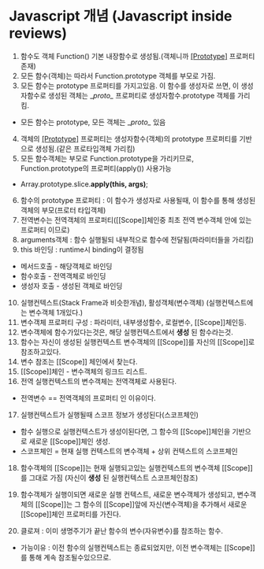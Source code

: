 # Javascript 개념 (Javascript inside reviews)


1. 함수도 객체  Function() 기본 내장함수로 생성됨.(객체니까 [[Prototype]](\__proto\__) 프로퍼티 존재)
2. 모든 함수(객체)는 따라서 Function.prototype 객체를 부모로 가짐.
3. 모든 함수는 prototype 프로퍼티를 가지고있음. 이 함수를 생성자로 쓰면, 이 생성자함수로 생성된 객체는 \__proto\__ 프로퍼티로 생성자함수.prototype 객체를 가리킴.
  - 모든 함수는 prototype, 모든 객체는 \__proto\__ 있음
4. 객체의 [[Prototype]](\__proto\__) 프로퍼티는 생성자함수(객체)의 prototype 프로퍼티를 기반으로 생성됨.(같은 프로타입객체 가리킴)
5. 모든 함수객체는 부모로 Function.prototype을 가리키므로, Function.prototype의 프로퍼티(apply()) 사용가능
  - Array.prototype.slice.**apply(this, args)**;
6. 함수의 prototype 프로퍼티 : 이 함수가 생성자로 사용될때, 이 함수를 통해 생성된 객체의 부모(프로터 타입객체)
7. 전역변수는 전역객체의 프로퍼티([[Scope]]체인중 최초 전역 변수객체 안에 있는 프로퍼티 이므로)
8. arguments객체 : 함수 실행될되 내부적으로 함수에 전달됨(파라미터들을 가리킴)
9. this 바인딩 : runtime시 binding이 결정됨
  - 메서드호출 - 해당객체로 바인딩
  - 함수호출   - 전역객체로 바인딩
  - 생성자 호출 - 생성된 객체로 바인딩
10. 실행컨텍스트(Stack Frame과 비슷한개념), 활성객체(변수객체) (실행컨텍스트에는 변수객체 1개있다.)
11. 변수객체 프로퍼티 구성 : 파라미터, 내부생성함수, 로컬변수, [[Scope]]체인등.
12. 변수객체에 함수가있다는것은, 해당 실행컨텍스트에서 **생성** 된 함수라는것.
13. 함수는 자신이 생성된 실행컨텍스트 변수객체의 [[Scope]]를 자신의 [[Scope]]로 참조하고있다.
14. 변수 참조는 [[Scope]] 체인에서 찾는다.
15. [[Scope]]체인 - 변수객체의 링크드 리스트.
16. 전역 실행컨텍스트의 변수객체는 전역객체로 사용된다.
  - 전역변수 == 전역객체의 프로퍼티 인 이유이다.
17. 실행컨텍스트가 실행될때 스코프 정보가 생성된다(스코프체인)
  - 함수 실행으로 실행컨텍스트가 생성이된다면, 그 함수의 [[Scope]]체인을 기반으로 새로운 [[Scope]]체인 생성.
  - 스코프체인 = 현재 실행 컨텍스트의 변수객체 + 상위 컨텍스트의 스코프체인
18. 함수객체의 [[Scope]]는  현재 실행되고있는 실행컨텍스트의 변수객체 [[Scope]]를 그대로 가짐 (자신이 **생성** 된 실행컨텍스트 스코프체인참조)
19. 함수객체가 실행이되면 새로운 실행 컨텍스트, 새로운 변수객체가 생성되고, 변수객체의 [[Scope]]는 그 함수의 [[Scope]]앞에 자신(변수객체)을 추가해서 새로운 [[Scope]]체인 프로퍼티를 가진다.

20. 클로져 : 이미 생명주기가 끝난 함수의 변수(자유변수)를 참조하는 함수.
  - 가능이유 : 이전 함수의 실행컨텍스트는 종료되었지만, 이전 변수객체는 [[Scope]]를 통해 계속 참조될수있으므로.
